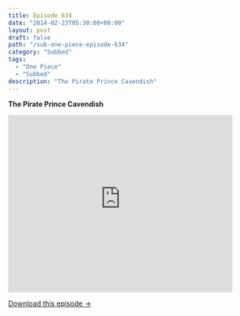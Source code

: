```yaml
---
title: Episode 634
date: "2014-02-23T05:30:00+00:00"
layout: post
draft: false
path: "/sub-one-piece-episode-634"
category: "Subbed"
tags:
  - "One Piece"
  - "Subbed"
description: "The Pirate Prince Cavendish"
---
```


**The Pirate Prince Cavendish**

<iframe width="640" height="360" src="https://www.rapidvideo.com/e/G6FRPFZVT7" frameborder="0" marginwidth=0 marginheight=0 scrolling=no allowfullscreen style="max-width:90%;"></iframe>

<a href="http://ouo.io/qs/eCodkFEQ?s=https://www.rapidvideo.com/d/G6FRPFZVT7" class="styled_a">Download this episode →</a>

